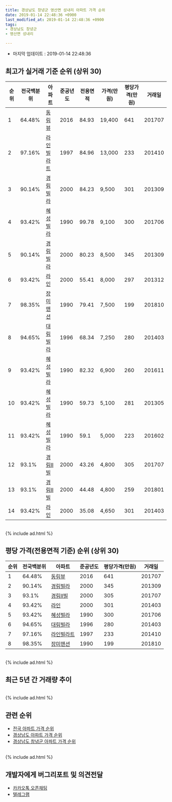 ```yaml
---
title: 경상남도 창녕군 영산면 성내리 아파트 가격 순위
date: 2019-01-14 22:48:36 +0900
last_modified_at: 2019-01-14 22:48:36 +0900
tags:
- 경상남도 창녕군
- 영산면 성내리

---
```


* 마지막 업데이트 : 2019-01-14 22:48:36

## 최고가 실거래 기준 순위 (상위 30)


|순위|전국백분위|아파트|준공년도|전용면적|가격(만원)|평당가격(만원)|거래일|
|---|---|---|---|---|---|---|---|
|1|64.48%|[동림뷰](https://search.naver.com/search.naver?query=%EA%B2%BD%EC%83%81%EB%82%A8%EB%8F%84+%EC%B0%BD%EB%85%95%EA%B5%B0+%EC%98%81%EC%82%B0%EB%A9%B4+%EC%84%B1%EB%82%B4%EB%A6%AC+%EB%8F%99%EB%A6%BC%EB%B7%B0)|2016|84.93|19,400|641|201707|
|2|97.16%|[라인빌라트](https://search.naver.com/search.naver?query=%EA%B2%BD%EC%83%81%EB%82%A8%EB%8F%84+%EC%B0%BD%EB%85%95%EA%B5%B0+%EC%98%81%EC%82%B0%EB%A9%B4+%EC%84%B1%EB%82%B4%EB%A6%AC+%EB%9D%BC%EC%9D%B8%EB%B9%8C%EB%9D%BC%ED%8A%B8)|1997|84.96|13,000|233|201410|
|3|90.14%|[경림빌라](https://search.naver.com/search.naver?query=%EA%B2%BD%EC%83%81%EB%82%A8%EB%8F%84+%EC%B0%BD%EB%85%95%EA%B5%B0+%EC%98%81%EC%82%B0%EB%A9%B4+%EC%84%B1%EB%82%B4%EB%A6%AC+%EA%B2%BD%EB%A6%BC%EB%B9%8C%EB%9D%BC)|2000|84.23|9,500|301|201309|
|4|93.42%|[혜성빌라](https://search.naver.com/search.naver?query=%EA%B2%BD%EC%83%81%EB%82%A8%EB%8F%84+%EC%B0%BD%EB%85%95%EA%B5%B0+%EC%98%81%EC%82%B0%EB%A9%B4+%EC%84%B1%EB%82%B4%EB%A6%AC+%ED%98%9C%EC%84%B1%EB%B9%8C%EB%9D%BC)|1990|99.78|9,100|300|201706|
|5|90.14%|[경림빌라](https://search.naver.com/search.naver?query=%EA%B2%BD%EC%83%81%EB%82%A8%EB%8F%84+%EC%B0%BD%EB%85%95%EA%B5%B0+%EC%98%81%EC%82%B0%EB%A9%B4+%EC%84%B1%EB%82%B4%EB%A6%AC+%EA%B2%BD%EB%A6%BC%EB%B9%8C%EB%9D%BC)|2000|80.23|8,500|345|201309|
|6|93.42%|[라인](https://search.naver.com/search.naver?query=%EA%B2%BD%EC%83%81%EB%82%A8%EB%8F%84+%EC%B0%BD%EB%85%95%EA%B5%B0+%EC%98%81%EC%82%B0%EB%A9%B4+%EC%84%B1%EB%82%B4%EB%A6%AC+%EB%9D%BC%EC%9D%B8)|2000|55.41|8,000|297|201312|
|7|98.35%|[장미맨션](https://search.naver.com/search.naver?query=%EA%B2%BD%EC%83%81%EB%82%A8%EB%8F%84+%EC%B0%BD%EB%85%95%EA%B5%B0+%EC%98%81%EC%82%B0%EB%A9%B4+%EC%84%B1%EB%82%B4%EB%A6%AC+%EC%9E%A5%EB%AF%B8%EB%A7%A8%EC%85%98)|1990|79.41|7,500|199|201810|
|8|94.65%|[대림빌라](https://search.naver.com/search.naver?query=%EA%B2%BD%EC%83%81%EB%82%A8%EB%8F%84+%EC%B0%BD%EB%85%95%EA%B5%B0+%EC%98%81%EC%82%B0%EB%A9%B4+%EC%84%B1%EB%82%B4%EB%A6%AC+%EB%8C%80%EB%A6%BC%EB%B9%8C%EB%9D%BC)|1996|68.34|7,250|280|201403|
|9|93.42%|[혜성빌라](https://search.naver.com/search.naver?query=%EA%B2%BD%EC%83%81%EB%82%A8%EB%8F%84+%EC%B0%BD%EB%85%95%EA%B5%B0+%EC%98%81%EC%82%B0%EB%A9%B4+%EC%84%B1%EB%82%B4%EB%A6%AC+%ED%98%9C%EC%84%B1%EB%B9%8C%EB%9D%BC)|1990|82.32|6,900|260|201611|
|10|93.42%|[혜성빌라](https://search.naver.com/search.naver?query=%EA%B2%BD%EC%83%81%EB%82%A8%EB%8F%84+%EC%B0%BD%EB%85%95%EA%B5%B0+%EC%98%81%EC%82%B0%EB%A9%B4+%EC%84%B1%EB%82%B4%EB%A6%AC+%ED%98%9C%EC%84%B1%EB%B9%8C%EB%9D%BC)|1990|59.73|5,100|281|201305|
|11|93.42%|[혜성빌라](https://search.naver.com/search.naver?query=%EA%B2%BD%EC%83%81%EB%82%A8%EB%8F%84+%EC%B0%BD%EB%85%95%EA%B5%B0+%EC%98%81%EC%82%B0%EB%A9%B4+%EC%84%B1%EB%82%B4%EB%A6%AC+%ED%98%9C%EC%84%B1%EB%B9%8C%EB%9D%BC)|1990|59.1|5,000|223|201602|
|12|93.1%|[경림Ⅱ빌](https://search.naver.com/search.naver?query=%EA%B2%BD%EC%83%81%EB%82%A8%EB%8F%84+%EC%B0%BD%EB%85%95%EA%B5%B0+%EC%98%81%EC%82%B0%EB%A9%B4+%EC%84%B1%EB%82%B4%EB%A6%AC+%EA%B2%BD%EB%A6%BC%E2%85%A1%EB%B9%8C)|2000|43.26|4,800|305|201707|
|13|93.1%|[경림Ⅱ빌](https://search.naver.com/search.naver?query=%EA%B2%BD%EC%83%81%EB%82%A8%EB%8F%84+%EC%B0%BD%EB%85%95%EA%B5%B0+%EC%98%81%EC%82%B0%EB%A9%B4+%EC%84%B1%EB%82%B4%EB%A6%AC+%EA%B2%BD%EB%A6%BC%E2%85%A1%EB%B9%8C)|2000|44.48|4,800|259|201801|
|14|93.42%|[라인](https://search.naver.com/search.naver?query=%EA%B2%BD%EC%83%81%EB%82%A8%EB%8F%84+%EC%B0%BD%EB%85%95%EA%B5%B0+%EC%98%81%EC%82%B0%EB%A9%B4+%EC%84%B1%EB%82%B4%EB%A6%AC+%EB%9D%BC%EC%9D%B8)|2000|35.08|4,650|301|201403|


<br>
{% include ad.html %}
<br>

## 평당 가격(전용면적 기준) 순위 (상위 30)


|순위|전국백분위|아파트|준공년도|평당가격(만원)|거래일|
|---|---|---|---|---|---|
|1|64.48%|[동림뷰](https://search.naver.com/search.naver?query=%EA%B2%BD%EC%83%81%EB%82%A8%EB%8F%84+%EC%B0%BD%EB%85%95%EA%B5%B0+%EC%98%81%EC%82%B0%EB%A9%B4+%EC%84%B1%EB%82%B4%EB%A6%AC+%EB%8F%99%EB%A6%BC%EB%B7%B0)|2016|641|201707|
|2|90.14%|[경림빌라](https://search.naver.com/search.naver?query=%EA%B2%BD%EC%83%81%EB%82%A8%EB%8F%84+%EC%B0%BD%EB%85%95%EA%B5%B0+%EC%98%81%EC%82%B0%EB%A9%B4+%EC%84%B1%EB%82%B4%EB%A6%AC+%EA%B2%BD%EB%A6%BC%EB%B9%8C%EB%9D%BC)|2000|345|201309|
|3|93.1%|[경림Ⅱ빌](https://search.naver.com/search.naver?query=%EA%B2%BD%EC%83%81%EB%82%A8%EB%8F%84+%EC%B0%BD%EB%85%95%EA%B5%B0+%EC%98%81%EC%82%B0%EB%A9%B4+%EC%84%B1%EB%82%B4%EB%A6%AC+%EA%B2%BD%EB%A6%BC%E2%85%A1%EB%B9%8C)|2000|305|201707|
|4|93.42%|[라인](https://search.naver.com/search.naver?query=%EA%B2%BD%EC%83%81%EB%82%A8%EB%8F%84+%EC%B0%BD%EB%85%95%EA%B5%B0+%EC%98%81%EC%82%B0%EB%A9%B4+%EC%84%B1%EB%82%B4%EB%A6%AC+%EB%9D%BC%EC%9D%B8)|2000|301|201403|
|5|93.42%|[혜성빌라](https://search.naver.com/search.naver?query=%EA%B2%BD%EC%83%81%EB%82%A8%EB%8F%84+%EC%B0%BD%EB%85%95%EA%B5%B0+%EC%98%81%EC%82%B0%EB%A9%B4+%EC%84%B1%EB%82%B4%EB%A6%AC+%ED%98%9C%EC%84%B1%EB%B9%8C%EB%9D%BC)|1990|300|201706|
|6|94.65%|[대림빌라](https://search.naver.com/search.naver?query=%EA%B2%BD%EC%83%81%EB%82%A8%EB%8F%84+%EC%B0%BD%EB%85%95%EA%B5%B0+%EC%98%81%EC%82%B0%EB%A9%B4+%EC%84%B1%EB%82%B4%EB%A6%AC+%EB%8C%80%EB%A6%BC%EB%B9%8C%EB%9D%BC)|1996|280|201403|
|7|97.16%|[라인빌라트](https://search.naver.com/search.naver?query=%EA%B2%BD%EC%83%81%EB%82%A8%EB%8F%84+%EC%B0%BD%EB%85%95%EA%B5%B0+%EC%98%81%EC%82%B0%EB%A9%B4+%EC%84%B1%EB%82%B4%EB%A6%AC+%EB%9D%BC%EC%9D%B8%EB%B9%8C%EB%9D%BC%ED%8A%B8)|1997|233|201410|
|8|98.35%|[장미맨션](https://search.naver.com/search.naver?query=%EA%B2%BD%EC%83%81%EB%82%A8%EB%8F%84+%EC%B0%BD%EB%85%95%EA%B5%B0+%EC%98%81%EC%82%B0%EB%A9%B4+%EC%84%B1%EB%82%B4%EB%A6%AC+%EC%9E%A5%EB%AF%B8%EB%A7%A8%EC%85%98)|1990|199|201810|


<br>
{% include ad.html %}
<br>

## 최근 5년 간 거래량 추이


<div style="width:100%;">
    <canvas id="deal_progress" height="250"></canvas>
</div>

<script>
new Chart(document.getElementById("deal_progress"), {
    type: 'line',
    data: {
        labels: ['201401','201402','201403','201404','201405','201406','201407','201408','201409','201410','201411','201412','201501','201502','201503','201504','201505','201506','201507','201508','201509','201510','201511','201512','201601','201602','201603','201604','201605','201606','201607','201608','201609','201610','201611','201612','201701','201702','201703','201704','201705','201706','201707','201708','201709','201710','201711','201712','201801','201802','201803','201804','201805','201806','201807','201808','201809','201810','201811','201812','201901'],
        datasets: [{
            label: '실거래 수',
            pointRadius: 1,
            data: [1, 2, 3, 0, 1, 0, 0, 1, 1, 2, 2, 0, 0, 2, 3, 1, 2, 0, 1, 4, 1, 1, 1, 1, 2, 2, 2, 1, 2, 0, 3, 1, 2, 0, 1, 3, 1, 2, 1, 0, 2, 1, 6, 0, 0, 3, 1, 0, 3, 1, 1, 0, 0, 0, 0, 1, 1, 1, 0, 2, 0],
            borderColor: "rgba(255, 201, 14, 1)",
            backgroundColor: "rgba(255, 201, 14, 0.5)",
            fill: true,
        }]
    },
    options: {
        responsive: true,
        title: {
            display: true,
            text: '5년간 거래량 추이'
        },
        tooltips: {
            mode: 'index',
            intersect: false,
        },
        hover: {
            mode: 'nearest',
            intersect: true
        },
        scales: {
            xAxes: [{
                display: true,
                scaleLabel: {
                    display: true,
                    labelString: '년/월'
                }
            }],
            yAxes: [{
                display: true,
                ticks: {
                    suggestedMin: 0,
                },
                scaleLabel: {
                    display: true,
                    labelString: '실거래 수'
                }
            }]
        }
    }
});

</script>


<br>
{% include ad.html %}
<br>

## 관련 순위

- [전국 아파트 가격 순위](https://inasie.github.io/apt-ranking/전국)
- [경상남도 아파트 가격 순위](https://inasie.github.io/apt-ranking/경상남도)
- [경상남도 창녕군 아파트 가격 순위](https://inasie.github.io/apt-ranking/경상남도-창녕군)


<br>
{% include ad.html %}
<br>

## 개발자에게 버그리포트 및 의견전달

- [카카오톡 오픈채팅](https://open.kakao.com/o/gLJUAP4)
- [텔레그램](https://t.me/inasie)

